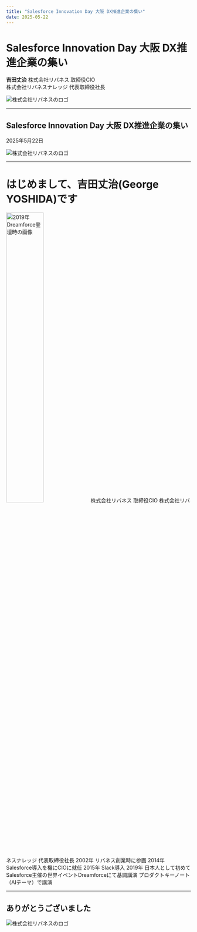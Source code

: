 ```yaml
---
title: "Salesforce Innovation Day 大阪 DX推進企業の集い"
date: 2025-05-22
---
```


# Salesforce Innovation Day 大阪 DX推進企業の集い
**吉田丈治**
株式会社リバネス 取締役CIO  
株式会社リバネスナレッジ 代表取締役社長

<img src="https://lne.st/wp-content/uploads/2022/04/LeaveaNest_logo_header.png" alt="株式会社リバネスのロゴ" class="w-40" />

---

## Salesforce Innovation Day 大阪 DX推進企業の集い
2025年5月22日

<img src="https://lne.st/wp-content/uploads/2022/04/LeaveaNest_logo_header.png" alt="株式会社リバネスのロゴ" class="w-40" />

---

# はじめまして、吉田丈治(George YOSHIDA)です
<img src="https://lne.st/wp-content/uploads/2025/05/7e97b4dac4bfd3718fa55f612fcbce1c.png" alt="2019年Dreamforce登壇時の画像" width="45%" class="float-right" />
株式会社リバネス 取締役CIO  
株式会社リバネスナレッジ 代表取締役社長  
2002年 リバネス創業時に参画  
2014年 Salesforce導入を機にCIOに就任  
2015年 Slack導入  
2019年 日本人として初めてSalesforce主催の世界イベントDreamforceにて基調講演  
プロダクトキーノート（AIテーマ）で講演

---

## ありがとうございました
<img src="https://lne.st/wp-content/uploads/2022/04/LeaveaNest_logo_header.png" alt="株式会社リバネスのロゴ" class="w-40" />

